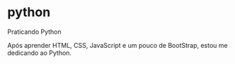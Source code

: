 # python
 Praticando Python

Após aprender HTML, CSS, JavaScript e um pouco de BootStrap, estou me dedicando ao Python.